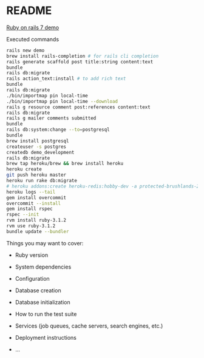 # README

[Ruby on rails 7 demo](https://d1snj8sshb5u7m.cloudfront.net/Rails7.mp4)

Executed commands
```bash
rails new demo
brew install rails-completion # for rails cli completion
rails generate scaffold post title:string content:text
bundle
rails db:migrate
rails action_text:install # to add rich text
bundle
rails db:migrate
./bin/importmap pin local-time
./bin/importmap pin local-time --download
rails g resource comment post:references content:text
rails db:migrate
rails g mailer comments submitted
bundle
rails db:system:change --to=postgresql
bundle
brew install postgresql
createuser -s postgres
createdb demo_development
rails db:migrate
brew tap heroku/brew && brew install heroku
heroku create
git push heroku master
heroku run rake db:migrate
# heroku addons:create heroku-redis:hobby-dev -a protected-brushlands-24257
heroku logs --tail
gem install overcommit
overcommit --install
gem install rspec
rspec --init
rvm install ruby-3.1.2
rvm use ruby-3.1.2
bundle update --bundler
```
Things you may want to cover:

* Ruby version

* System dependencies

* Configuration

* Database creation

* Database initialization

* How to run the test suite

* Services (job queues, cache servers, search engines, etc.)

* Deployment instructions

* ...
